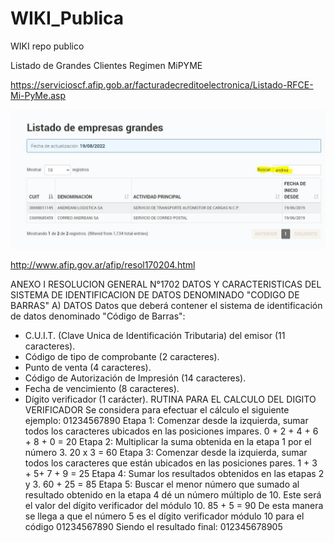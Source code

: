 # WIKI_Publica
WIKI repo publico


Listado de Grandes Clientes  Regimen MiPYME

https://servicioscf.afip.gob.ar/facturadecreditoelectronica/Listado-RFCE-Mi-PyMe.asp


![Imagen ejemplo de AFIP Regimen Grandes CLientes](/images/GrandesClientes.JPG "Ejemplo de Filtrado")

http://www.afip.gov.ar/afip/resol170204.html

ANEXO I RESOLUCION GENERAL N°1702
DATOS Y CARACTERISTICAS DEL SISTEMA DE IDENTIFICACION DE DATOS DENOMINADO "CODIGO DE BARRAS"
A) DATOS
Datos que deberá contener el sistema de identificación de datos denominado "Código de Barras":
- C.U.I.T. (Clave Unica de Identificación Tributaria) del emisor (11 caracteres).
- Código de tipo de comprobante (2 caracteres).
- Punto de venta (4 caracteres).
- Código de Autorización de Impresión (14 caracteres).
- Fecha de vencimiento (8 caracteres).
- Dígito verificador (1 carácter).
 RUTINA PARA EL CALCULO DEL DIGITO VERIFICADOR
Se considera para efectuar el cálculo el siguiente ejemplo:
01234567890
Etapa 1: Comenzar desde la izquierda, sumar todos los caracteres ubicados en las posiciones impares.
0 + 2 + 4 + 6 + 8 + 0 = 20
Etapa 2: Multiplicar la suma obtenida en la etapa 1 por el número 3.
20 x 3 = 60
Etapa 3: Comenzar desde la izquierda, sumar todos los caracteres que están ubicados en las posiciones pares.
1 + 3 + 5+ 7 + 9 = 25
Etapa 4: Sumar los resultados obtenidos en las etapas 2 y 3.
60 + 25 = 85
Etapa 5: Buscar el menor número que sumado al resultado obtenido en la etapa 4 dé un número múltiplo de 10. Este será el valor del dígito verificador del módulo 10.
85 + 5 = 90
De esta manera se llega a que el número 5 es el dígito verificador módulo 10 para el código 01234567890
Siendo el resultado final:
012345678905

